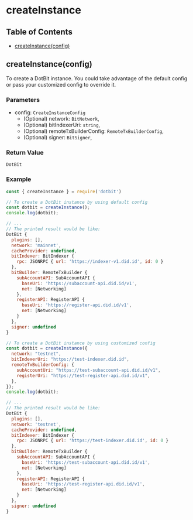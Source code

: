 # createInstance
## Table of Contents
- [createInstance(config)](#createinstanceconfig)

## createInstance(config)
To create a DotBit instance. You could take advantage of the default config or pass your customized config to override it.
### Parameters
- config: `CreateInstanceConfig`
  - (Optional) network: `BitNetwork`,
  - (Optional) bitIndexerUri: `string`,
  - (Optional) remoteTxBuilderConfig: `RemoteTxBuilderConfig`,
  - (Optional) signer: `BitSigner`,
### Return Value
`DotBit`
### Example
```javascript
const { createInstance } = require('dotbit')

// To create a DotBit instance by using default config
const dotbit = createInstance();
console.log(dotbit);

// ...
// The printed result would be like:
DotBit {
  plugins: [],
  network: 'mainnet',
  cacheProvider: undefined,
  bitIndexer: BitIndexer {
    rpc: JSONRPC { url: 'https://indexer-v1.did.id', id: 0 }
  },
  bitBuilder: RemoteTxBuilder {
    subAccountAPI: SubAccountAPI {
      baseUri: 'https://subaccount-api.did.id/v1',
      net: [Networking]
    },
    registerAPI: RegisterAPI {
      baseUri: 'https://register-api.did.id/v1',
      net: [Networking]
    }
  },
  signer: undefined
}

// To create a DotBit instance by using customized config
const dotbit = createInstance({
  network: "testnet",
  bitIndexerUri: "https://test-indexer.did.id",
  remoteTxBuilderConfig: {
    subAccountUri: "https://test-subaccount-api.did.id/v1",
    registerUri: "https://test-register-api.did.id/v1",
  },
});
console.log(dotbit);

// ...
// The printed result would be like:
DotBit {
  plugins: [],
  network: 'testnet',
  cacheProvider: undefined,
  bitIndexer: BitIndexer {
    rpc: JSONRPC { url: 'https://test-indexer.did.id', id: 0 }
  },
  bitBuilder: RemoteTxBuilder {
    subAccountAPI: SubAccountAPI {
      baseUri: 'https://test-subaccount-api.did.id/v1',
      net: [Networking]
    },
    registerAPI: RegisterAPI {
      baseUri: 'https://test-register-api.did.id/v1',
      net: [Networking]
    }
  },
  signer: undefined
}
```